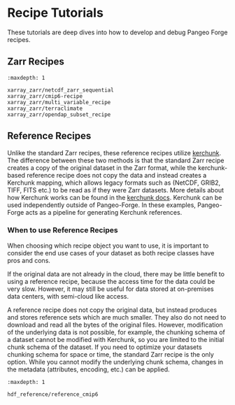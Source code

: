 # Recipe Tutorials

These tutorials are deep dives into how to develop and debug Pangeo Forge recipes.

## Zarr Recipes
```{toctree}
:maxdepth: 1

xarray_zarr/netcdf_zarr_sequential
xarray_zarr/cmip6-recipe
xarray_zarr/multi_variable_recipe
xarray_zarr/terraclimate
xarray_zarr/opendap_subset_recipe
```

## Reference Recipes


Unlike the standard Zarr recipes, these reference recipes utilize [kerchunk](https://fsspec.github.io/kerchunk/). The difference between these two methods is that the standard Zarr recipe creates a copy of the original dataset in the Zarr format, while the kerchunk-based reference recipe does not copy the data and instead creates a Kerchunk mapping, which allows legacy formats such as (NetCDF, GRIB2, TIFF, FITS etc.) to be read as if they were Zarr datasets. More details about how Kerchunk works can be found in the [kerchunk docs](https://fsspec.github.io/kerchunk/detail.html). Kerchunk can be used independently outside of Pangeo-Forge. In these examples, Pangeo-Forge acts as a pipeline for generating Kerchunk references.
### When to use Reference Recipes

When choosing which recipe object you want to use, it is important to consider the end use cases of your dataset as both recipe classes have pros and cons.

If the original data are not already in the cloud, there may be little benefit to using a reference recipe, because the access time for the data could be very slow. However, it may still be useful for data stored at on-premises data centers, with semi-cloud like access.

A reference recipe does not copy the original data, but instead produces and stores reference sets which are much smaller. They also do not need to download and read all the bytes of the original files. However, modification of the underlying data is not possible, for example, the chunking schema of a dataset cannot be modified with Kerchunk, so you are limited to the initial chunk schema of the dataset. If you need to optimize your datasets chunking schema for space or time, the standard Zarr recipe is the only option. While you cannot modify the underlying chunk schema, changes in the metadata (attributes, encoding, etc.) can be applied.




```{toctree}
:maxdepth: 1

hdf_reference/reference_cmip6
```
